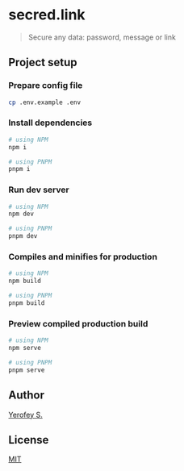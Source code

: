 # secred.link

> Secure any data: password, message or link

## Project setup

### Prepare config file

```bash
cp .env.example .env
```

### Install dependencies

```bash
# using NPM
npm i

# using PNPM
pnpm i
```

### Run dev server

```bash
# using NPM
npm dev

# using PNPM
pnpm dev
```

### Compiles and minifies for production

```bash
# using NPM
npm build

# using PNPM
pnpm build
```

### Preview compiled production build

```bash
# using NPM
npm serve

# using PNPM
pnpm serve
```

## Author

[Yerofey S.](https://github.com/yerofey)

## License

[MIT](https://github.com/yerofey/secred.link/blob/master/LICENSE)
